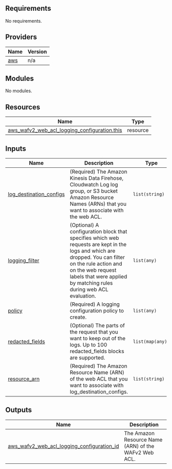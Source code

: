 <!-- BEGIN_TF_DOCS -->
## Requirements

No requirements.

## Providers

| Name | Version |
|------|---------|
| <a name="provider_aws"></a> [aws](#provider\_aws) | n/a |

## Modules

No modules.

## Resources

| Name | Type |
|------|------|
| [aws_wafv2_web_acl_logging_configuration.this](https://registry.terraform.io/providers/hashicorp/aws/latest/docs/resources/wafv2_web_acl_logging_configuration) | resource |

## Inputs

| Name | Description | Type | Default | Required |
|------|-------------|------|---------|:--------:|
| <a name="input_log_destination_configs"></a> [log\_destination\_configs](#input\_log\_destination\_configs) | (Required) The Amazon Kinesis Data Firehose, Cloudwatch Log log group, or S3 bucket Amazon Resource Names (ARNs) that you want to associate with the web ACL. | `list(string)` | n/a | yes |
| <a name="input_logging_filter"></a> [logging\_filter](#input\_logging\_filter) | (Optional) A configuration block that specifies which web requests are kept in the logs and which are dropped. You can filter on the rule action and on the web request labels that were applied by matching rules during web ACL evaluation. | `list(any)` | `null` | no |
| <a name="input_policy"></a> [policy](#input\_policy) | (Required) A logging configuration policy to create. | `list(any)` | `null` | no |
| <a name="input_redacted_fields"></a> [redacted\_fields](#input\_redacted\_fields) | (Optional) The parts of the request that you want to keep out of the logs. Up to 100 redacted\_fields blocks are supported. | `list(map(any))` | `null` | no |
| <a name="input_resource_arn"></a> [resource\_arn](#input\_resource\_arn) | (Required) The Amazon Resource Name (ARN) of the web ACL that you want to associate with log\_destination\_configs. | `list(string)` | n/a | yes |

## Outputs

| Name | Description |
|------|-------------|
| <a name="output_aws_wafv2_web_acl_logging_configuration_id"></a> [aws\_wafv2\_web\_acl\_logging\_configuration\_id](#output\_aws\_wafv2\_web\_acl\_logging\_configuration\_id) | The Amazon Resource Name (ARN) of the WAFv2 Web ACL. |
<!-- END_TF_DOCS -->
